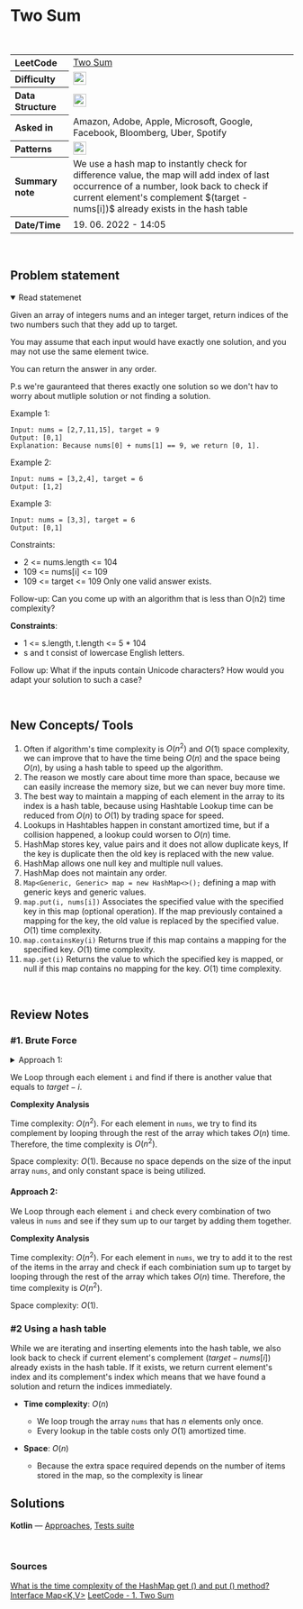# Two Sum

<br>

<table style="text-align: left;">
  <tr>
    <th>LeetCode</th>
    <td><a href="https://leetcode.com/problems/two-sum/" target="_blank">Two Sum</a></td>
  </tr>
  <tr>
    <th>Difficulty</th>
    <td>
    <img src="https://img.shields.io/badge/Easy-1faf25.svg" height="23"/>
    </td>
  </tr>
  <tr>
    <th>Data Structure</th>
    <td>
    <img src="https://img.shields.io/badge/Array-69314C.svg" height="23"/>
    </td>
  </tr>
  <tr>
    <th>Asked in</th>
    <td>
    Amazon, Adobe, Apple, Microsoft, Google, Facebook, Bloomberg, Uber, Spotify
    </td>
  </tr>
  <tr>
    <th>Patterns</th>
    <td>
      <img src="https://img.shields.io/badge/hashtable-69314C.svg" height="23"/>
    </td>
  </tr>

  <tr>
    <th>Summary note</th>
    <td>
    We use a hash map to instantly check for difference value, the map will add index of last occurrence of a number, look back to check if current element's complement $(target - nums[i])$ already exists in the hash table
    </td>
  </tr>
  
  <tr>
    <th>Date/Time</th>
    <td>
      19.  06. 2022 - 14:05
    </td>
  </tr>


</table>


<br>

## Problem statement
<details open>
   <summary>Read statemenet</summary>

Given an array of integers nums and an integer target, return indices of the two numbers such that they add up to target.

You may assume that each input would have exactly one solution, and you may not use the same element twice.

You can return the answer in any order.

P.s we're gauranteed that theres exactly one solution so we don't hav to worry about mutliple solution or not finding a solution.

 

Example 1:
```
Input: nums = [2,7,11,15], target = 9
Output: [0,1]
Explanation: Because nums[0] + nums[1] == 9, we return [0, 1].
```

Example 2:
```
Input: nums = [3,2,4], target = 6
Output: [1,2]
```

Example 3:
```
Input: nums = [3,3], target = 6
Output: [0,1]
``` 

Constraints:

- 2 <= nums.length <= 104
- 109 <= nums[i] <= 109
- 109 <= target <= 109
Only one valid answer exists.
 

Follow-up: Can you come up with an algorithm that is less than O(n2) time complexity?


**Constraints**:

- 1 <= s.length, t.length <= 5 * 104
- s and t consist of lowercase English letters.
 

Follow up: What if the inputs contain Unicode characters? How would you adapt your solution to such a case?

</details>

<br>

## New Concepts/ Tools
1. Often if algorithm's time complexity is $O(n^2)$ and $O(1)$ space complexity, we can improve that to have the time being $O(n)$ and the space being $O(n)$, by using a hash table to speed up the algorithm.
2. The reason we mostly care about time more than space, because we can easily increase the memory size, but we can never buy more time.
3. The best way to maintain a mapping of each element in the array to its index is a hash table, because using Hashtable Lookup time can be reduced from $O(n)$ to $O(1)$ by trading space for speed. 
4. Lookups in Hashtables happen in constant amortized time, but if a collision happened, a lookup could worsen to $O(n)$ time.
5. HashMap stores key, value pairs and it does not allow duplicate keys, If the key is duplicate then the old key is replaced with the new value.
6. HashMap allows one null key and multiple null values.
7. HashMap does not maintain any order.
8. `Map<Generic, Generic> map = new HashMap<>();` defining a map with generic keys and generic values.
9. `map.put(i, nums[i])` Associates the specified value with the specified key in this map (optional operation). If the map previously contained a mapping for the key, the old value is replaced by the specified value. $O(1)$ time complexity.
10. `map.containsKey(i)` Returns true if this map contains a mapping for the specified key. $O(1)$ time complexity.
11. `map.get(i)` Returns the value to which the specified key is mapped, or null if this map contains no mapping for the key. $O(1)$ time complexity.


<br>

## Review Notes


### #1. Brute Force

<details>

<summary>Approach 1:  </summary>

</details>



We Loop through each element `i` and find if there is another value that equals to $target − i$.

**Complexity Analysis**

Time complexity: $O(n^2)$. For each element in `nums`, we try to find its complement by looping through the rest of the array which takes $O(n)$ time. Therefore, the time complexity is $O(n^2)$.

Space complexity: $O(1)$. Because no space depends on the size of the input array `nums`, and only constant space is being utilized.

#### Approach 2:
We Loop through each element `i` and check every combination of two valeus in `nums` and see if they sum up to our target by adding them together.

**Complexity Analysis**

Time complexity: $O(n^2)$. For each element in `nums`, we try to add it to the rest of the items in the array and check if each combiniation sum up to target by looping through the rest of the array which takes $O(n)$ time. Therefore, the time complexity is $O(n^2)$.

Space complexity: $O(1)$.


### #2 Using a hash table

While we are iterating and inserting elements into the hash table, we also look back to check if current element's complement $(target - nums[i])$ already exists in the hash table. If it exists, we return current element's index and its complement's index which means that we have found a solution and return the indices immediately.

- **Time complexity**: $O(n)$ 
  - We loop trough the array `nums` that has $n$ elements only once. 
  - Every lookup in the table costs only $O(1)$ amortized time.

- **Space**: $O(n)$ 
  - Because the extra space required depends on the number of items stored in the map, so the complexity is linear





## Solutions

**Kotlin** — [Approaches](../../../solutions/leetcode/blind75/src/main/kotlin/xyz/grind/coding/easy/TwoSum.kt), [Tests suite](../../../solutions/leetcode/blind75/src/test/kotlin/easy/TwoSumTest.kt)




<br>


### Sources
[What is the time complexity of the HashMap get () and put () method?](https://www.quora.com/What-is-the-time-complexity-of-the-HashMap-get-and-put-method)
[Interface Map<K,​V>](https://docs.oracle.com/en/java/javase/16/docs/api/java.base/java/util/Map.html)
[LeetCode - 1. Two Sum](https://leetcode.com/problems/two-sum/solution/)